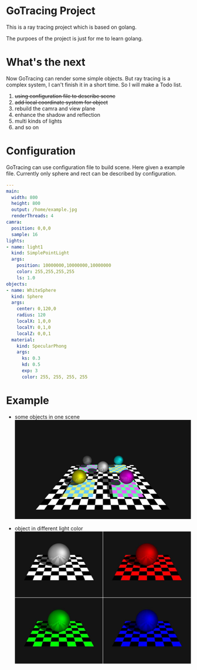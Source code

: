 # GoTracing Project

This is a ray tracing project which is based on golang.

The purpoes of the project is just for me to learn golang.

# What's the next

Now GoTracing can render some simple objects. But ray tracing is a complex system, I can't finish it in a short time. So I will make a Todo list.

1. ~~using configuration file to describe scene~~
2. ~~add local coordinate system for object~~
3. rebuild the camra and view plane
4. enhance the shadow and reflection
5. multi kinds of lights
6. and so on

# Configuration

GoTracing can use configuration file to build scene. Here given a example file. Currently only sphere and rect can be described by configuration.

```yaml
---
main:
  width: 800
  height: 800
  output: /home/example.jpg
  renderThreads: 4
camra:
  position: 0,0,0
  sample: 16
lights:
- name: light1
  kind: SimplePointLight
  args:
    position: 10000000,10000000,10000000
    color: 255,255,255,255
    ls: 1.0
objects:
- name: WhiteSphere
  kind: Sphere
  args:
    center: 0,120,0
    radius: 120
    localX: 1,0,0
    localY: 0,1,0
    localZ: 0,0,1
  material:
    kind: SpecularPhong
    args:
      ks: 0.3
      kd: 0.5
      exp: 3
      color: 255, 255, 255, 255
```


# Example

* some objects in one scene
![example](./img/example.jpg)

* object in different light color
![object in different light color](./img/differentLightColor.jpg)